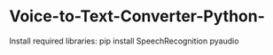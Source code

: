 # Voice-to-Text-Converter-Python-


Install required libraries:
pip install SpeechRecognition pyaudio
